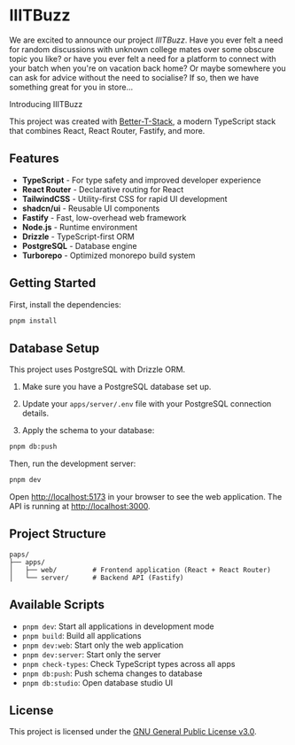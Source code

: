 # IIITBuzz
We are excited to announce our project *IIITBuzz*.
Have you ever felt a need for random discussions with unknown college mates over some obscure topic you like? or have you ever felt a need for a platform to connect with your batch when you're on vacation back home?
Or maybe somewhere you can ask for advice without the need to socialise? If so, then we have something great for you in store...

Introducing IIITBuzz

This project was created with [Better-T-Stack](https://github.com/AmanVarshney01/create-better-t-stack), a modern TypeScript stack that combines React, React Router, Fastify, and more.

## Features

- **TypeScript** - For type safety and improved developer experience
- **React Router** - Declarative routing for React
- **TailwindCSS** - Utility-first CSS for rapid UI development
- **shadcn/ui** - Reusable UI components
- **Fastify** - Fast, low-overhead web framework
- **Node.js** - Runtime environment
- **Drizzle** - TypeScript-first ORM
- **PostgreSQL** - Database engine
- **Turborepo** - Optimized monorepo build system

## Getting Started

First, install the dependencies:

```bash
pnpm install
```
## Database Setup

This project uses PostgreSQL with Drizzle ORM.

1. Make sure you have a PostgreSQL database set up.
2. Update your `apps/server/.env` file with your PostgreSQL connection details.

3. Apply the schema to your database:
```bash
pnpm db:push
```


Then, run the development server:

```bash
pnpm dev
```

Open [http://localhost:5173](http://localhost:5173) in your browser to see the web application.
The API is running at [http://localhost:3000](http://localhost:3000).



## Project Structure

```
paps/
├── apps/
│   ├── web/         # Frontend application (React + React Router)
│   └── server/      # Backend API (Fastify)
```

## Available Scripts

- `pnpm dev`: Start all applications in development mode
- `pnpm build`: Build all applications
- `pnpm dev:web`: Start only the web application
- `pnpm dev:server`: Start only the server
- `pnpm check-types`: Check TypeScript types across all apps
- `pnpm db:push`: Push schema changes to database
- `pnpm db:studio`: Open database studio UI
## License
This project is licensed under the [GNU General Public License v3.0](LICENSE).